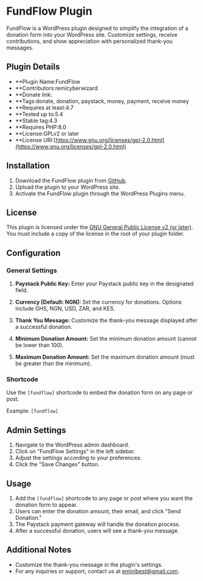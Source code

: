 # FundFlow Plugin

FundFlow is a WordPress plugin designed to simplify the integration of a donation form into your WordPress site.
Customize settings, receive contributions, and show appreciation with personalized thank-you messages.

## Plugin Details

- **Plugin Name:FundFlow
- **Contributors:remicyberwizard
- **Donate link: 
- **Tags:donate, donation, paystack, money, payment, receive money
- **Requires at least:4.7
- **Tested up to:5.4
- **Stable tag:4.3
- **Requires PHP:8.0
- **License:GPLv2 or later
- **License URI:[https://www.gnu.org/licenses/gpl-2.0.html](https://www.gnu.org/licenses/gpl-2.0.html)

## Installation

1. Download the FundFlow plugin from [GitHub](https://github.com/cyberwizard-dev/fundflow).
2. Upload the plugin to your WordPress site.
3. Activate the FundFlow plugin through the WordPress Plugins menu.

## License

This plugin is licensed under the [GNU General Public License v2 (or later)](https://www.gnu.org/licenses/gpl-2.0.html).
You must include a copy of the license in the root of your plugin folder.

## Configuration

### General Settings

1. **Paystack Public Key:** Enter your Paystack public key in the designated field.

2. **Currency [Default: NGN]:** Set the currency for donations. Options include GHS, NGN, USD, ZAR, and KES.

3. **Thank You Message:** Customize the thank-you message displayed after a successful donation.

4. **Minimum Donation Amount:** Set the minimum donation amount (cannot be lower than 100).

5. **Maximum Donation Amount:** Set the maximum donation amount (must be greater than the minimum).

### Shortcode

Use the `[fundflow]` shortcode to embed the donation form on any page or post.

Example:
```[fundflow]```

## Admin Settings

1. Navigate to the WordPress admin dashboard.
2. Click on "FundFlow Settings" in the left sidebar.
3. Adjust the settings according to your preferences.
4. Click the "Save Changes" button.

## Usage

1. Add the `[fundflow]` shortcode to any page or post where you want the donation form to appear.
2. Users can enter the donation amount, their email, and click "Send Donation."
3. The Paystack payment gateway will handle the donation process.
4. After a successful donation, users will see a thank-you message.

## Additional Notes

- Customize the thank-you message in the plugin's settings.
- For any inquiries or support, contact us at [eminibest@gmail.com](mailto:eminibest@gmail.com).